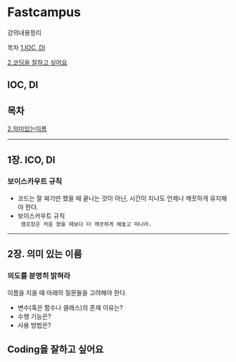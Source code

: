 # Fastcampus
강의내용정리


목차
[1.IOC, DI](#IOC-DI)

[2.코딩을 잘하고 싶어요](#coding을-잘하고-싶어요)

## IOC, DI


## 목차

[2.의미있는이름](#-2장.-의미-있는-이름)

  

---

## 1장. ICO, DI

### 보이스카우트 규칙

* 코드는 잘 짜기만 했을 때 끝나는 것이 아닌, 시간이 지나도 언제나 깨끗하게 유지해야 한다.
* 보이스카우트 규칙  
  ` 캠프장은 처음 왔을 때보다 더 깨끗하게 해놓고 떠나라.`

---

## 2장. 의미 있는 이름

### 의도를 분명히 밝혀라

이름을 지을 때 아래의 질문들을 고려해야 한다.

* 변수(혹은 함수나 클래스)의 존재 이유는?
* 수행 기능은?
* 사용 방법은?


## Coding을 잘하고 싶어요
